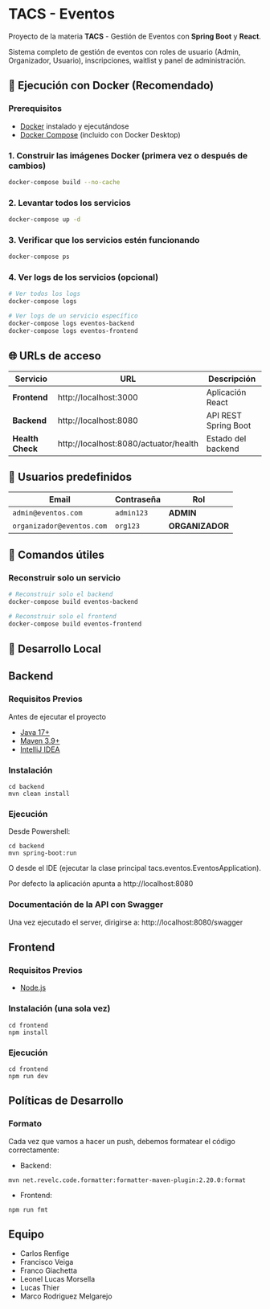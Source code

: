# TACS - Eventos

Proyecto de la materia **TACS** - Gestión de Eventos con **Spring Boot** y **React**.

Sistema completo de gestión de eventos con roles de usuario (Admin, Organizador, Usuario), inscripciones, waitlist y panel de administración.

## 🐳 Ejecución con Docker (Recomendado)

### Prerequisitos

- [Docker](https://www.docker.com/get-started/) instalado y ejecutándose
- [Docker Compose](https://docs.docker.com/compose/install/) (incluido con Docker Desktop)

### 1. Construir las imágenes Docker (primera vez o después de cambios)

```bash
docker-compose build --no-cache
```

### 2. Levantar todos los servicios

```bash
docker-compose up -d
```

### 3. Verificar que los servicios estén funcionando

```bash
docker-compose ps
```

### 4. Ver logs de los servicios (opcional)

```bash
# Ver todos los logs
docker-compose logs

# Ver logs de un servicio específico
docker-compose logs eventos-backend
docker-compose logs eventos-frontend
```

## 🌐 URLs de acceso

| Servicio | URL | Descripción |
|----------|-----|-------------|
| **Frontend** | http://localhost:3000 | Aplicación React |
| **Backend** | http://localhost:8080 | API REST Spring Boot |
| **Health Check** | http://localhost:8080/actuator/health | Estado del backend |

## 👥 Usuarios predefinidos

| Email | Contraseña | Rol |
|-------|------------|-----|
| `admin@eventos.com` | `admin123` | **ADMIN** |
| `organizador@eventos.com` | `org123` | **ORGANIZADOR** |

## 🔧 Comandos útiles

### Reconstruir solo un servicio

```bash
# Reconstruir solo el backend
docker-compose build eventos-backend

# Reconstruir solo el frontend  
docker-compose build eventos-frontend
```

## 🔧 Desarrollo Local

## Backend

### Requisitos Previos

Antes de ejecutar el proyecto

- [Java 17+](https://jdk.java.net/java-se-ri/17-MR1)
- [Maven 3.9+](https://maven.apache.org/)
- [IntelliJ IDEA](https://www.jetbrains.com/idea/)

### Instalación

```shell
cd backend
mvn clean install
```

### Ejecución

Desde Powershell:

```shell
cd backend
mvn spring-boot:run
```

O desde el IDE (ejecutar la clase principal tacs.eventos.EventosApplication).

Por defecto la aplicación apunta a
http://localhost:8080

### Documentación de la API con Swagger

Una vez ejecutado el server, dirigirse a: http://localhost:8080/swagger

## Frontend

### Requisitos Previos

- [Node.js](https://nodejs.org)

### Instalación (una sola vez) 

```shell
cd frontend
npm install
```

### Ejecución

```shell
cd frontend
npm run dev
```

## Políticas de Desarrollo 

### Formato

Cada vez que vamos a hacer un push, debemos formatear el código correctamente:

- Backend: 

```shell
mvn net.revelc.code.formatter:formatter-maven-plugin:2.20.0:format
```

- Frontend: 

```shell
npm run fmt
```

## Equipo

- Carlos Renfige
- Francisco Veiga
- Franco Giachetta
- Leonel Lucas Morsella
- Lucas Thier
- Marco Rodriguez Melgarejo
